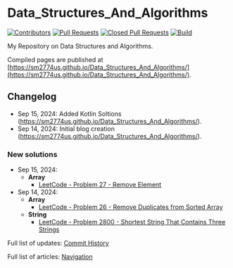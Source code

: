 # Data_Structures_And_Algorithms

[![Contributors](https://img.shields.io/github/contributors/sm2774us/Data_Structures_And_Algorithms.svg)](https://img.shields.io/github/contributors/sm2774us/Data_Structures_And_Algorithms.svg)
[![Pull Requests](https://img.shields.io/github/issues-pr/sm2774us/Data_Structures_And_Algorithms.svg)](https://github.com/sm2774us/Data_Structures_And_Algorithms/pulls)
[![Closed Pull Requests](https://img.shields.io/github/issues-pr-closed/sm2774us/Data_Structures_And_Algorithms.svg)](https://github.com/sm2774us/Data_Structures_And_Algorithms/pulls?q=is%3Apr+is%3Aclosed)
[![Build](https://img.shields.io/github/actions/workflow/status/sm2774us/Data_Structures_And_Algorithms/test.yml)](https://github.com/sm2774us/Data_Structures_And_Algorithms/actions?query=branch%3Amaster+workflow%3Atest)

My Repository on Data Structures and Algorithms.

Compiled pages are published at [https://sm2774us.github.io/Data_Structures_And_Algorithms/](https://sm2774us.github.io/Data_Structures_And_Algorithms/).


## Changelog

- Sep 15, 2024: Added Kotlin Soltions (https://sm2774us.github.io/Data_Structures_And_Algorithms/).
- Sep 14, 2024: Initial blog creation (https://sm2774us.github.io/Data_Structures_And_Algorithms/).


### New solutions

- Sep 15, 2024: 
  - __Array__
      - [LeetCode - Problem 27 - Remove Element](https://leetcode.com/problems/remove-element/)
- Sep 14, 2024:
  - __Array__
      - [LeetCode - Problem 26 - Remove Duplicates from Sorted Array](https://leetcode.com/problems/remove-duplicates-from-sorted-array/)
  - __String__
    - [LeetCode - Problem 2800 - Shortest String That Contains Three Strings](https://leetcode.com/problems/shortest-string-that-contains-three-strings/)

Full list of updates: [Commit History](https://github.com/sm2774us/Data_Structures_And_Algorithms/commits/master)

Full list of articles: [Navigation](https://sm2774us.github.io/Data_Structures_And_Algorithms.html)
